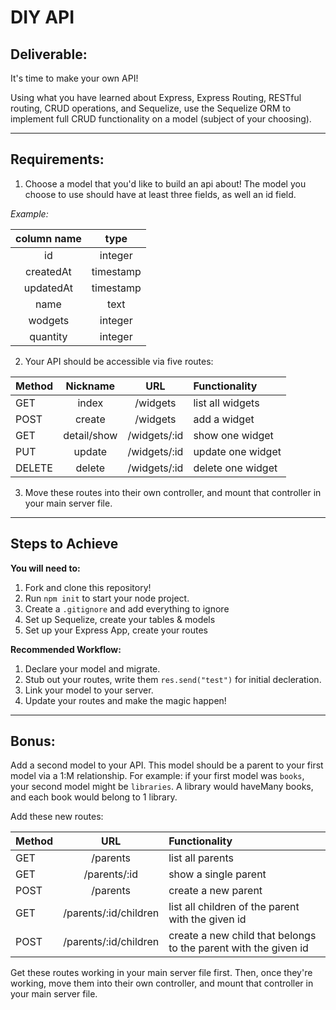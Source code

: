 # DIY API

## **Deliverable**:

It's time to make your own API! 

Using what you have learned about Express, Express Routing, RESTful routing, CRUD operations, and Sequelize, use the Sequelize ORM to implement full CRUD functionality on a model (subject of your choosing).

-----

## **Requirements**: 

1. Choose a model that you'd like to build an api about! The model you choose to use should have at least three fields, as well an id field.

*Example:*

| column name | type |
|:-----------:|:----:|
|id | integer |
|createdAt | timestamp |
|updatedAt | timestamp |
|name | text |
|wodgets | integer |
|quantity | integer |


2. Your API should be accessible via five routes: 

| Method | Nickname | URL | Functionality |
|--------|:------:|:---:|:--------------|
| GET | index | /widgets | list all widgets |
| POST | create | /widgets | add a widget |
| GET | detail/show | /widgets/:id | show one widget |
| PUT | update | /widgets/:id | update one widget |
| DELETE | delete | /widgets/:id | delete one widget |

3. Move these routes into their own controller, and mount that controller in your main server file.
-------

## **Steps to Achieve**

**You will need to:**
1. Fork and clone this repository!
1. Run `npm init` to start your node project. 
1. Create a `.gitignore` and add everything to ignore
1. Set up Sequelize, create your tables & models
1. Set up your Express App, create your routes

**Recommended Workflow:**
1. Declare your model and migrate.
1. Stub out your routes, write them `res.send("test")` for initial decleration.
1. Link your model to your server.
1. Update your routes and make the magic happen!

-------

## Bonus:
Add a second model to your API. This model should be a parent to your first model via a 1:M relationship. For example: if your first model was `books`, your second model might be `libraries`. A library would haveMany books, and each book would belong to 1 library.

Add these new routes:

| Method | URL | Functionality |
|--------|:---:|:--------------|
| GET | /parents | list all parents |
| GET | /parents/:id | show a single parent |
| POST | /parents | create a new parent |
| GET | /parents/:id/children | list all children of the parent with the given id |
| POST | /parents/:id/children | create a new child that belongs to the parent with the given id |

Get these routes working in your main server file first. Then, once they're working, move them into their own controller, and mount that controller in your main server file.
